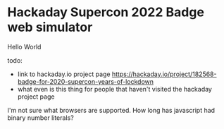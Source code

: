 # Hackaday Supercon 2022 Badge web simulator

Hello World

todo: 
 - link to hackaday.io project page https://hackaday.io/project/182568-badge-for-2020-supercon-years-of-lockdown
 - what even is this thing for people that haven't visited the hackaday project page

I'm not sure what browsers are supported. How long has javascript had binary number literals?
